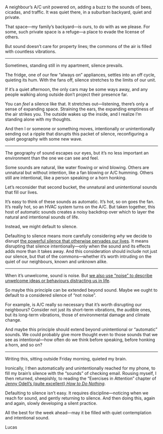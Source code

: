 A neighbour’s A/C unit powered on, adding a buzz to the sounds of bees, cicadas, and traffic. It was quiet there, in a suburban backyard, quiet and private.

That space—my family’s backyard—is ours, to do with as we please. For some, such private space is a refuge—a place to evade the license of others. 

But sound doesn’t care for property lines; the commons of the air is filled with countless vibrations.

---

Sometimes, standing still in my apartment, silence prevails.

The fridge, one of our few “always on” appliances, settles into an off cycle, quieting its hum. With the fans off, silence stretches to the limits of our unit.

If it’s a quiet afternoon, the only cars may be some ways away, and any people walking along outside don’t project their presence far.

You can _feel_ a silence like that. It stretches out—listening, there’s only a sense of expanding space. Straining the ears, the expanding emptiness of the air strikes you. The outside wakes up the inside, and I realize I’m standing alone with my thoughts.

And then I or someone or something moves, intentionally or unintentionally sending out a ripple that disrupts this packet of silence, reconfiguring a quiet geography with some new wave.

---

The geography of sound escapes our eyes, but it’s no less important an environment than the one we can see and feel.

Some sounds are natural, like water flowing or wind blowing. Others are unnatural but without intention, like a fan blowing or A/C humming. Others still are intentional, like a person speaking or a horn honking.

Let’s reconsider that second bucket, the unnatural and unintentional sounds that fill our lives.

It’s easy to think of these sounds as automatic. It’s hot, so on goes the fan. It’s really hot, so an HVAC system turns on the A/C. But taken together, this host of automatic sounds creates a noisy backdrop over which to layer the natural and intentional sounds of life.

Instead, we might default to silence.

Defaulting to silence means more carefully considering _why_ we decide to disrupt [the powerful silence that otherwise pervades our lives](https://lucascherkewski.com/hit-and-miss/82-making-time-music-silence/). It means disrupting that silence intentionally—only when the sound and its effects adds more than it takes away. And this consideration should include not just our silence, but that of the commons—whether it’s worth intruding on the quiet of our neighbours, known and unknown alike.

---

When it’s unwelcome, sound is noise. But [we also use “noise” to describe unwelcome ideas or behaviours distracting us in life](https://lucascherkewski.com/links/2019/01/13/17-02-nngroup-kate-moran-kim-flaherty-silence-digital-noise/).

So maybe this principle can be extended beyond sound. Maybe we ought to default to a considered silence of “not noise”.

For example, is A/C really so necessary that it’s worth disrupting our neighbours? Consider not just its short-term vibrations, the audible ones, but its long-term vibrations, those of environmental damage and climate change.

And maybe this principle should extend beyond unintentional or “automatic” sounds. We could probably give more thought even to those sounds that we see as intentional—how often do we think before speaking, before honking a horn, and so on?

---

Writing this, sitting outside Friday morning, quieted my brain.

Ironically, I then automatically and unintentionally reached for my phone, to fill my brain’s silence with the “sounds” of checking email. Rousing myself, I then returned, sheepishly, to reading the “Exercises in Attention” chapter of [Jenny Odell’s (quite excellent) _How to Do Nothing_](http://aworkinglibrary.com/reading/how-to-do-nothing/).

Defaulting to silence isn’t easy. It requires discipline—noticing when we reach for sound, and gently returning to silence. And then doing this, again and again, slowly developing a silent practice.

All the best for the week ahead—may it be filled with quiet contemplation and intentional sound.

Lucas